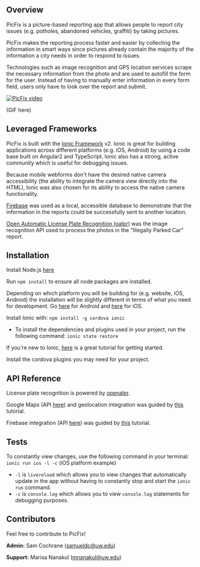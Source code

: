## Overview

PicFix is a picture-based reporting app that allows people to report city issues (e.g. potholes, abandoned vehicles, graffiti) by taking pictures.

PicFix makes the reporting process faster and easier by collecting the information in smart ways since pictures already contain the majority of the information a city needs in order to respond to issues.

Technologies such as image recognition and GPS location services scrape the necessary information from the photo and are used to autofill the form for the user. Instead of having to manually enter information in every form field, users only have to look over the report and submit.

[![PicFix video](https://img.youtube.com/vi/ZWE0SiLXhxw/0.jpg)](https://www.youtube.com/watch?v=ZWE0SiLXhxw&feature=youtu.be)

(GIF here)

## Leveraged Frameworks

PicFix is built with the [Ionic Framework](https://ionicframework.com/) v2. Ionic is great for building applications across different platforms (e.g. iOS, Android) by using a code base built on Angular2 and TypeScript. Ionic also has a strong, active community which is useful for debugging issues.

Because mobile webforms don't have the desired native camera accessibility (the ability to integrate the camera view directly into the HTML), Ionic was also chosen for its ability to access the native camera functionality.

[Firebase](https://firebase.google.com/) was used as a local, accessible database to demonstrate that the information in the reports could be successfully sent to another location.

[Open Automatic License Plate Recognition (oalpr)](http://www.openalpr.com/cloud-api.html) was the image recognition API used to process the photos in the "Illegally Parked Car" report.

## Installation

Install Node.js [here](https://nodejs.org/en/)

Run `npm install` to ensure all node packages are installed.

Depending on which platform you will be building for (e.g. website, iOS, Android) the installation will be slightly different in terms of what you need for development. Go [here](https://cordova.apache.org/docs/en/7.x/guide/platforms/android/) for Android and [here](https://cordova.apache.org/docs/en/7.x/guide/platforms/ios/) for iOS.

Install Ionic with: `npm install -g cordova ionic`

* To install the dependencies and plugins used in your project, run the following command: `ionic state restore`

If you're new to Ionic, [here](https://ionicframework.com/docs/intro/tutorial/) is a great tutorial for getting started.

Install the cordova plugins you may need for your project.

## API Reference

License plate recognition is powered by [openalpr](http://www.openalpr.com/cloud-api.html).

Google Maps (API [here](https://developers.google.com/maps/documentation/javascript/adding-a-google-map)) and geolocation integration was guided by [this](https://www.joshmorony.com/ionic-2-how-to-use-google-maps-geolocation-video-tutorial/) tutorial.

Firebase integration (API [here](https://firebase.google.com/docs/reference/js/)) was guided by [this](https://www.joshmorony.com/building-a-crud-ionic-2-application-with-firebase-angularfire/) tutorial.

## Tests

To constantly view changes, use the following command in your terminal: `ionic run ios -l -c` (iOS platform example)

* `-l` is `livereload` which allows you to view changes that automatically update in the app without having to constantly stop and start the `ionic run` command.
* `-c` is `console.log` which allows you to view `console.log` statements for debugging purposes.

## Contributors

Feel free to contribute to PicFix!

**Admin:** Sam Cochrane (samueldc@uw.edu)

**Support:** Marisa Nanakul (mnanakul@uw.edu)
